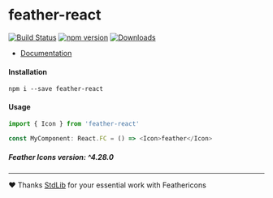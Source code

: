 # feather-react

[![Build Status](https://cloud.drone.io/api/badges/isalikov/feather-react/status.svg)](https://cloud.drone.io/isalikov/feather-react)
[![npm version](https://badge.fury.io/js/feather-react.svg)](https://badge.fury.io/js/feather-react)
[![Downloads](http://img.shields.io/npm/dm/feather-react.svg?style=flat)](https://npmjs.org/package/feather-react)

- [Documentation](https://isalikov.github.io/feather-react)

#### Installation

```shell
npm i --save feather-react
```

#### Usage

```typescript
import { Icon } from 'feather-react'

const MyComponent: React.FC = () => <Icon>feather</Icon>
```

##### Feather Icons version: ^4.28.0

---

:heart: Thanks [StdLib](https://stdlib.com) for your essential work with Feathericons
